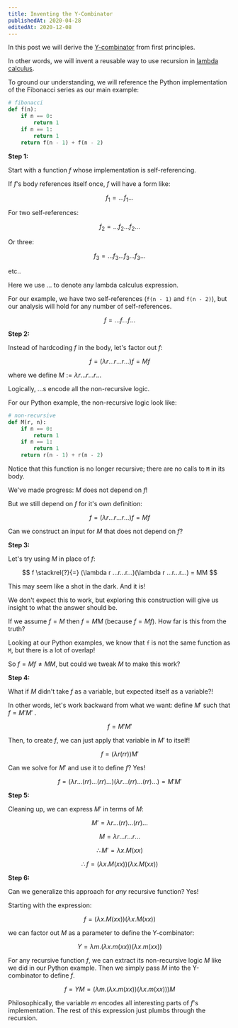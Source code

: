 ```yaml
---
title: Inventing the Y-Combinator
publishedAt: 2020-04-28
editedAt: 2020-12-08
---
```


In this post we will derive the [Y-combinator](https://en.wikipedia.org/wiki/Fixed-point_combinator#Y_combinator) from first principles.

In other words, we will invent a reusable way to use recursion in [lambda calculus](https://en.wikipedia.org/wiki/Lambda_calculus).

To ground our understanding, we will reference the Python implementation of the Fibonacci series as our main example:

```python
# fibonacci
def f(n):
    if n == 0:
        return 1
    if n == 1:
        return 1
    return f(n - 1) + f(n - 2)
```

**Step 1:**

Start with a function $f$ whose implementation is self-referencing.

If $f$'s body references itself once, $f$ will have a form like:

$$
f_1 = ...f_1...
$$

For two self-references:

$$
f_2 = ...f_2...f_2...
$$

Or three:

$$
f_3 = ...f_3...f_3...f_3...
$$

etc..

Here we use $...$ to denote any lambda calculus expression.

For our example, we have two self-references (`f(n - 1)` and `f(n - 2)`), but our analysis will hold for any number of self-references.

$$
f = ...f...f...
$$

**Step 2:**

Instead of hardcoding $f$ in the body, let's factor out $f$:

$$
f = (\lambda r ...r...r...)f = Mf
$$

where we define $M := \lambda r ...r...r...$

Logically, $...$s encode all the non-recursive logic.

For our Python example, the non-recursive logic look like:

```python
# non-recursive
def M(r, n):
    if n == 0:
        return 1
    if n == 1:
        return 1
    return r(n - 1) + r(n - 2)
```

Notice that this function is no longer recursive; there are no calls to `M` in its body.

We've made progress: $M$ does not depend on $f$!

But we still depend on $f$ for it's own definition:

$$
f = (\lambda r ...r...r...)f = Mf
$$

Can we construct an input for $M$ that does not depend on $f$?

**Step 3:**

Let's try using $M$ in place of $f$:

$$
f \stackrel{?}{=} (\lambda r ...r...r...)(\lambda r ...r...r...) = MM
$$

This may seem like a shot in the dark. And it is!

We don't expect this to work, but exploring this construction will give us insight to what the answer should be.

If we assume $f = M$ then $f = MM$ (because $f = Mf$).
How far is this from the truth?

Looking at our Python examples, we know that `f` is not the same function as `M`, but there is a lot of overlap!

So $f = Mf \ne MM$, but could we tweak $M$ to make this work?

**Step 4:**

What if $M$ didn't take $f$ as a variable, but expected itself as a variable?!

In other words, let's work backward from what we want: define $M'$ such that $f = M'M'$ .

$$
f = M'M'
$$

Then, to create $f$, we can just apply that variable in $M'$ to itself!

$$
f = (\lambda r (rr)) M'
$$

Can we solve for $M'$ and use it to define $f$? Yes!

$$
f = (\lambda r ...(rr)...(rr)...)(\lambda r ...(rr)...(rr)...) = M'M'
$$

**Step 5:**

Cleaning up, we can express $M'$ in terms of $M$:

$$
M' = \lambda r ...(rr)...(rr)...
$$

$$
M = \lambda r ...r...r...
$$

$$
\therefore M' = \lambda x.M(xx)
$$

$$
\therefore f = (\lambda x.M(xx))(\lambda x.M(xx))
$$

**Step 6:**

Can we generalize this approach for _any_ recursive function? Yes!

Starting with the expression:

$$
f = (\lambda x.M(xx))(\lambda x.M(xx))
$$

we can factor out $M$ as a parameter to define the Y-combinator:

$$
\Upsilon = \lambda m.(\lambda x.m(xx))(\lambda x.m(xx))
$$

For any recursive function $f$, we can extract its non-recursive logic $M$ like we did in our Python example.
Then we simply pass $M$ into the Y-combinator to define $f$.

$$
f = \Upsilon M = (\lambda m.(\lambda x.m(xx))(\lambda x.m(xx)))M
$$

Philosophically, the variable $m$ encodes all interesting parts of $f$'s implementation.
The rest of this expression just plumbs through the recursion.
